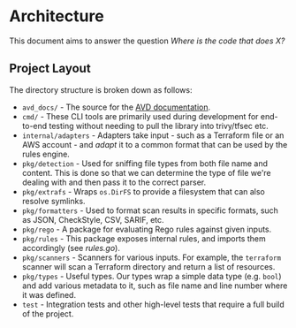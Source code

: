 # Architecture

This document aims to answer the question *Where is the code that does X?*

## Project Layout

The directory structure is broken down as follows:

- `avd_docs/` - The source for the [AVD documentation](https://aquasecurity.github.io/avd/).
- `cmd/` - These CLI tools are primarily used during development for end-to-end testing without needing to pull the library into trivy/tfsec etc.
- `internal/adapters` - Adapters take input - such as a Terraform file or an AWS account - and _adapt_ it to a common format that can be used by the rules engine.
- `pkg/detection` - Used for sniffing file types from both file name and content. This is done so that we can determine the type of file we're dealing with and then pass it to the correct parser.
- `pkg/extrafs` - Wraps `os.DirFS` to provide a filesystem that can also resolve symlinks.
- `pkg/formatters` - Used to format scan results in specific formats, such as JSON, CheckStyle, CSV, SARIF, etc.
- `pkg/rego` - A package for evaluating Rego rules against given inputs.
- `pkg/rules` - This package exposes internal rules, and imports them accordingly (see _rules.go_).
- `pkg/scanners` - Scanners for various inputs. For example, the `terraform` scanner will scan a Terraform directory and return a list of resources.
- `pkg/types` - Useful types. Our types wrap a simple data type (e.g. `bool`) and add various metadata to it, such as file name and line number where it was defined.
- `test` - Integration tests and other high-level tests that require a full build of the project.
